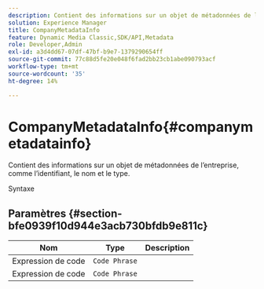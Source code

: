 ```yaml
---
description: Contient des informations sur un objet de métadonnées de l’entreprise, comme l’identifiant, le nom et le type.
solution: Experience Manager
title: CompanyMetadataInfo
feature: Dynamic Media Classic,SDK/API,Metadata
role: Developer,Admin
exl-id: a3d4dd67-07df-47bf-b9e7-1379290654ff
source-git-commit: 77c88d5fe20e048f6fad2bb23cb1abe090793acf
workflow-type: tm+mt
source-wordcount: '35'
ht-degree: 14%

---
```


# CompanyMetadataInfo{#companymetadatainfo}

Contient des informations sur un objet de métadonnées de l’entreprise, comme l’identifiant, le nom et le type.

Syntaxe

## Paramètres {#section-bfe0939f10d944e3acb730bfdb9e811c}

| Nom | Type | Description |
|---|---|---|
| Expression de code | `Code Phrase` |  |
| Expression de code | `Code Phrase` |  |
